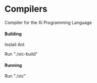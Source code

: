 # Compilers
Compiler for the Xi Programming Language
#### Building
Install Ant

Run "./xic-build"
#### Running
Run "./xic"
